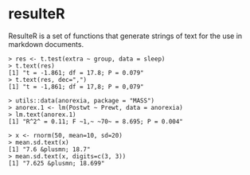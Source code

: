 # resulteR
ResulteR is a set of functions that generate strings of text for the use in markdown documents. 

```
> res <- t.test(extra ~ group, data = sleep)
> t.text(res)
[1] "t = -1.861; df = 17.8; P = 0.079"
> t.text(res, dec=",")
[1] "t = -1,861; df = 17,8; P = 0,079"

> utils::data(anorexia, package = "MASS")
> anorex.1 <- lm(Postwt ~ Prewt, data = anorexia)
> lm.text(anorex.1)
[1] "R^2^ = 0.11; F ~1,~ ~70~ = 8.695; P = 0.004"

> x <- rnorm(50, mean=10, sd=20)
> mean.sd.text(x)
[1] "7.6 &plusmn; 18.7"
> mean.sd.text(x, digits=c(3, 3))
[1] "7.625 &plusmn; 18.699"
```
